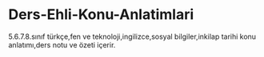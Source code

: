 # Ders-Ehli-Konu-Anlatimlari
5.6.7.8.sınıf türkçe,fen ve teknoloji,ingilizce,sosyal bilgiler,inkilap tarihi konu anlatımı,ders notu ve özeti içerir.
